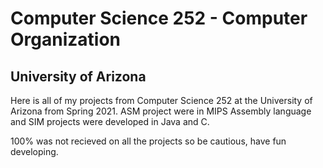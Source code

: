 # Computer Science 252 - Computer Organization 
## University of Arizona

Here is all of my projects from Computer Science 252 at the University of 
Arizona from Spring 2021. ASM project were in MIPS Assembly language 
and SIM projects were developed in Java and C. 

100% was not recieved on all the projects so be cautious, have fun developing. 

